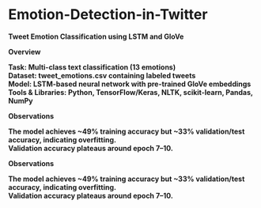# Emotion-Detection-in-Twitter

<b>Tweet Emotion Classification using LSTM and GloVe<b>

<b>Overview</b>

Task: Multi-class text classification (13 emotions)<br>
Dataset: tweet_emotions.csv containing labeled tweets<br>
Model: LSTM-based neural network with pre-trained GloVe embeddings<br>
Tools & Libraries: Python, TensorFlow/Keras, NLTK, scikit-learn, Pandas, NumPy<br>

<b>Observations</b>

The model achieves ~49% training accuracy but ~33% validation/test accuracy, indicating overfitting.<br>
Validation accuracy plateaus around epoch 7–10.<br>

<b>Observations</b>

The model achieves ~49% training accuracy but ~33% validation/test accuracy, indicating overfitting.<br>
Validation accuracy plateaus around epoch 7–10.
